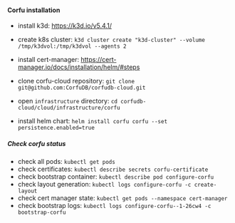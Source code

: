 #### Corfu installation 

 - install k3d: https://k3d.io/v5.4.1/
 - create k8s cluster: `k3d cluster create "k3d-cluster" --volume /tmp/k3dvol:/tmp/k3dvol --agents 2`
 
 - install cert-manager: https://cert-manager.io/docs/installation/helm/#steps

 - clone corfu-cloud repository: `git clone git@github.com:CorfuDB/corfudb-cloud.git`
 - open `infrastructure` directory: `cd corfudb-cloud/cloud/infrastructure/corfu`
 
 - install helm chart: `helm install corfu corfu --set persistence.enabled=true` 


##### Check corfu status
 - check all pods: `kubectl get pods`
 - check certificates: `kubectl describe secrets corfu-certificate`
 - check bootstrap container: `kubectl describe pod configure-corfu`
 - check layout generation: `kubectl logs configure-corfu -c create-layout`
 - check cert manager state: `kubectl get pods --namespace cert-manager`
 - check bootstrap logs: `kubectl logs configure-corfu--1-26cw4 -c bootstrap-corfu`

